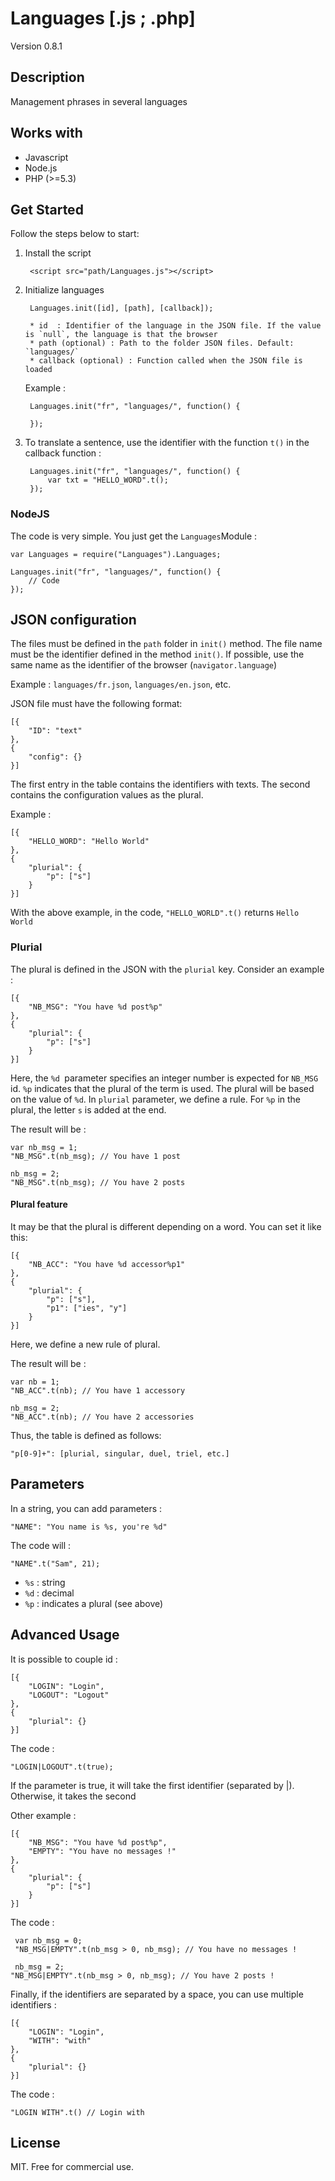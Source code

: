 # Languages [.js ; .php]

Version 0.8.1

## Description

Management phrases in several languages

## Works with

* Javascript
* Node.js
* PHP (>=5.3)

## Get Started

Follow the steps below to start:

1. Install the script

        <script src="path/Languages.js"></script>

2. Initialize languages

        Languages.init([id], [path], [callback]);

        * id  : Identifier of the language in the JSON file. If the value is `null`, the language is that the browser
        * path (optional) : Path to the folder JSON files. Default: `languages/`
        * callback (optional) : Function called when the JSON file is loaded

    Example :

        Languages.init("fr", "languages/", function() {

        });

3. To translate a sentence, use the identifier with the function `t()` in the callback function :

        Languages.init("fr", "languages/", function() {
            var txt = "HELLO_WORD".t();
        });

### NodeJS

The code is very simple. You just get the `Languages` ​​Module :

    var Languages = require("Languages").Languages;
    
    Languages.init("fr", "languages/", function() {
    	// Code
    });

## JSON configuration

The files must be defined in the `path` folder in `init()` method. The file name must be the identifier defined in the method `init()`. If possible, use the same name as the identifier of the browser (`navigator.language`)

Example : `languages/fr.json`, `languages/en.json`, etc.

JSON file must have the following format:

    [{
        "ID": "text"
    },
    {
        "config": {}
    }]

The first entry in the table contains the identifiers with texts. The second contains the configuration values ​​as the plural.

Example :

    [{
        "HELLO_WORD": "Hello World"
    },
    {
        "plurial": {
    		"p": ["s"]
    	}
    }]

With the above example, in the code, `"HELLO_WORLD".t()` returns `Hello World`

### Plurial

The plural is defined in the JSON with the `plurial` key. Consider an example :

    [{
        "NB_MSG": "You have %d post%p"
    },
    {
        "plurial": {
    		"p": ["s"]
    	}
    }]

Here, the `%d `parameter specifies an integer number is expected for `NB_MSG` id. `%p` indicates that the plural of the term is used. The plural will be based on the value of `%d`. In `plurial` parameter, we define a rule. For `%p` in the plural, the letter `s` is added at the end.

The result will be :

    var nb_msg = 1;
    "NB_MSG".t(nb_msg); // You have 1 post

    nb_msg = 2;
    "NB_MSG".t(nb_msg); // You have 2 posts

#### Plural feature

It may be that the plural is different depending on a word. You can set it like this:

    [{
        "NB_ACC": "You have %d accessor%p1"
    },
    {
        "plurial": {
    		"p": ["s"],
            "p1": ["ies", "y"]
    	}
    }]

Here, we define a new rule of plural.

The result will be :

    var nb = 1;
    "NB_ACC".t(nb); // You have 1 accessory

    nb_msg = 2;
    "NB_ACC".t(nb); // You have 2 accessories

Thus, the table is defined as follows:

    "p[0-9]+": [plurial, singular, duel, triel, etc.]

## Parameters

In a string, you can add parameters :

    "NAME": "You name is %s, you're %d"

The code will :

    "NAME".t("Sam", 21);

* `%s` : string
* `%d` : decimal
* `%p` : indicates a plural (see above)

## Advanced Usage

It is possible to couple id :

    [{
        "LOGIN": "Login",
        "LOGOUT": "Logout"
    },
    {
        "plurial": {}
    }]

The code :

    "LOGIN|LOGOUT".t(true);

If the parameter is true, it will take the first identifier (separated by |). Otherwise, it takes the second

Other example :

    [{
    	"NB_MSG": "You have %d post%p",
    	"EMPTY": "You have no messages !"
    },
    {
        "plurial": {
    		"p": ["s"]
    	}
    }]

The code : 

     var nb_msg = 0;
     "NB_MSG|EMPTY".t(nb_msg > 0, nb_msg); // You have no messages !

     nb_msg = 2;
    "NB_MSG|EMPTY".t(nb_msg > 0, nb_msg); // You have 2 posts !

Finally, if the identifiers are separated by a space, you can use multiple identifiers :

    [{
        "LOGIN": "Login",
        "WITH": "with"
    },
    {
        "plurial": {}
    }]

The code :

    "LOGIN WITH".t() // Login with
    
## License

MIT. Free for commercial use.
